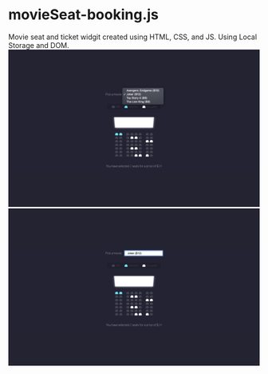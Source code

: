 # movieSeat-booking.js
Movie seat and ticket widgit created using HTML, CSS, and JS. Using Local Storage and DOM. 
![](images/img1.png)
![](images/img2.png)
